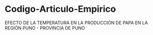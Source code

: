 # Codigo-Articulo-Empirico
EFECTO DE LA TEMPERATURA EN LA PRODUCCIÓN DE PAPA EN LA REGIÓN PUNO - PROVINCIA DE PUNO
